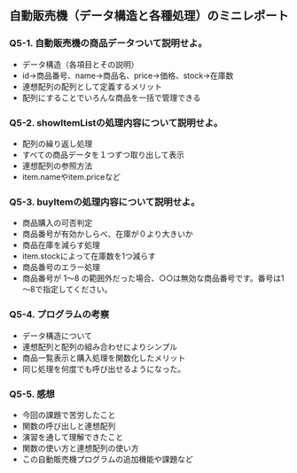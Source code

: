 ## 自動販売機（データ構造と各種処理）のミニレポート
### Q5-1. 自動販売機の商品データついて説明せよ。
* データ構造（各項目とその説明）
* id→商品番号、name→商品名、price→価格、stock→在庫数
* 連想配列の配列として定義するメリット
* 配列にすることでいろんな商品を一括で管理できる
### Q5-2. showItemListの処理内容について説明せよ。
* 配列の繰り返し処理
* すべての商品データを１つずつ取り出して表示
* 連想配列の参照方法
* item.nameやitem.priceなど
### Q5-3. buyItemの処理内容について説明せよ。
* 商品購入の可否判定
* 商品番号が有効かしらべ、在庫が０より大きいか
* 商品在庫を減らす処理
* item.stockによって在庫数を1つ減らす
* 商品番号のエラー処理
* 商品番号が 1〜8 の範囲外だった場合、○○は無効な商品番号です。番号は1～8で指定してください。
### Q5-4. プログラムの考察
* データ構造について
* 連想配列と配列の組み合わせによりシンプル
* 商品一覧表示と購入処理を関数化したメリット
* 同じ処理を何度でも呼び出せるようになった。
### Q5-5. 感想
* 今回の課題で苦労したこと
* 関数の呼び出しと連想配列
* 演習を通して理解できたこと
* 関数の使い方と連想配列の使い方
* この自動販売機プログラムの追加機能や課題など
